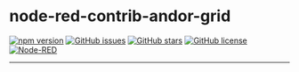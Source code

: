 # node-red-contrib-andor-grid

[![npm version](https://img.shields.io/npm/v/%40andor-automation/node-red-contrib-andor-grid.svg)](https://www.npmjs.com/package/@andor-automation/node-red-contrib-andor-grid)
[![GitHub issues](https://img.shields.io/github/issues/ANDOR-Automation-AB/node-red-contrib-andor-grid.svg)](https://github.com/ANDOR-Automation-AB/node-red-contrib-andor-grid/issues)
[![GitHub stars](https://img.shields.io/github/stars/ANDOR-Automation-AB/node-red-contrib-andor-grid.svg)](https://github.com/ANDOR-Automation-AB/node-red-contrib-andor-grid/stargazers)
[![GitHub license](https://img.shields.io/github/license/ANDOR-Automation-AB/node-red-contrib-andor-grid.svg)](./LICENSE)
[![Node-RED](https://img.shields.io/badge/Node--RED-contrib-blue)](https://nodered.org)

---

